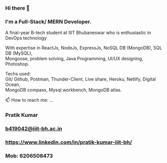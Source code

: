 ### Hi there 👋  
### I'm a Full-Stack/ MERN Developer.  

A final-year B-tech student at IIIT Bhubaneswar who is enthusiastic in DevOps technology   



With expertise in ReactJs, NodeJs, ExpressJs, NoSQL DB (MongoDB), SQL DB (MySQL),  
Mongoose, problem solving, Java Programming, UI/UX designing, Photoshop.

Techs used:  
Git/ Github, Postman, Thunder-Client, Live share, Heroku, Netlify, Digital Ocean,  
MongoDB compass, Mysql workbench, MongoDB atlas.   


📫 How to reach me: ...  

  
  ### Pratik Kumar
  ### b419042@iiit-bh.ac.in
  ### https://www.linkedin.com/in/pratik-kumar-iiit-bh/
  ### Mob: 6206508473
<!--
**Pratik4488/pratik4488** is a ✨ _special_ ✨ repository because its `README.md` (this file) appears on your GitHub profile.

Here are some ideas to get you started:

- 🔭 I’m currently working on ...
- 🌱 I’m currently learning ...
- 👯 I’m looking to collaborate on ...
- 🤔 I’m looking for help with ...
- 💬 Ask me about ...
- 📫 How to reach me: ...
- 😄 Pronouns: ...
- ⚡ Fun fact: ...
-->
